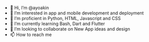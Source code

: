 - 👋 Hi, I’m @ayoakin
- 👀 I’m interested in app and mobile development and deployment
- 🦾 I’m proficient in Python, HTML, Javascript and CSS
- 🌱 I’m currently learning Bash, Dart and Flutter 
- 💞️ I’m looking to collaborate on New App ideas and design
- 📫 How to reach me 

<!---
ayoakin/ayoakin is a ✨ special ✨ repository because its `README.md` (this file) appears on your GitHub profile.
You can click the Preview link to take a look at your changes.
--->
